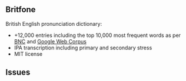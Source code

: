 ## Britfone



British English pronunciation dictionary:

* +12,000 entries including the top 10,000 most frequent words as per [BNC](http://www.kilgarriff.co.uk/bnc-readme.html)
 and [Google Web Corpus](http://norvig.com/ngrams)
* IPA transcription including primary and secondary stress
* MIT license


## Issues
